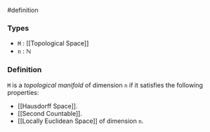 #definition
### Types
- `M` : [[Topological Space]]
-  `n` : $\mathbb{N}$
### Definition
`M` is a *topological manifold* of dimension `n` if it satisfies the following properties:
- [[Hausdorff Space]].
- [[Second Countable]].
- [[Locally Euclidean Space]] of dimension `n`.